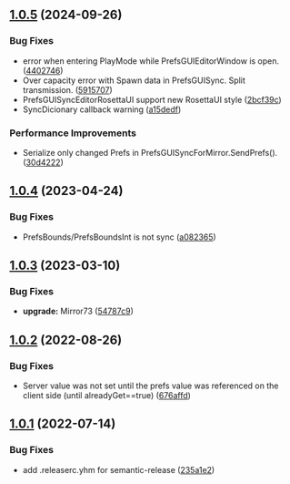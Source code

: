 ## [1.0.5](https://github.com/fuqunaga/PrefsGUISyncForMirror/compare/v1.0.4...v1.0.5) (2024-09-26)


### Bug Fixes

* error when entering PlayMode while PrefsGUIEditorWindow is open. ([4402746](https://github.com/fuqunaga/PrefsGUISyncForMirror/commit/4402746f58595e44e912485441a9034f222c9ae6))
* Over capacity error with Spawn data in PrefsGUISync. Split transmission. ([5915707](https://github.com/fuqunaga/PrefsGUISyncForMirror/commit/5915707e35b99e6a06485a05dab0876292a89da4))
* PrefsGUISyncEditorRosettaUI support new RosettaUI style ([2bcf39c](https://github.com/fuqunaga/PrefsGUISyncForMirror/commit/2bcf39c04fe981e2f63ae36676a995cf5b16d83b))
* SyncDicionary callback warning ([a15dedf](https://github.com/fuqunaga/PrefsGUISyncForMirror/commit/a15dedf2fa37027e585587a6890bfc64826321da))


### Performance Improvements

* Serialize only changed Prefs in PrefsGUISyncForMirror.SendPrefs(). ([30d4222](https://github.com/fuqunaga/PrefsGUISyncForMirror/commit/30d4222731f2c259727aa0be1ec3d1f931aabf36))

## [1.0.4](https://github.com/fuqunaga/PrefsGUISyncForMirror/compare/v1.0.3...v1.0.4) (2023-04-24)


### Bug Fixes

* PrefsBounds/PrefsBoundsInt is not sync ([a082365](https://github.com/fuqunaga/PrefsGUISyncForMirror/commit/a0823658c5ff3c012ae451155b6303fa9dc9dc90))

## [1.0.3](https://github.com/fuqunaga/PrefsGUISyncForMirror/compare/v1.0.2...v1.0.3) (2023-03-10)


### Bug Fixes

* **upgrade:** Mirror73 ([54787c9](https://github.com/fuqunaga/PrefsGUISyncForMirror/commit/54787c9b12ce843690e279d9ccc4f88f39d4b3a6))

## [1.0.2](https://github.com/fuqunaga/PrefsGUISyncForMirror/compare/v1.0.1...v1.0.2) (2022-08-26)


### Bug Fixes

* Server value was not set until the prefs value was referenced on the client side (until alreadyGet==true) ([676affd](https://github.com/fuqunaga/PrefsGUISyncForMirror/commit/676affde3bcd904c7791e7a0cc9bcb84645b3a1b))

## [1.0.1](https://github.com/fuqunaga/PrefsGUISyncForMirror/compare/v1.0.0...v1.0.1) (2022-07-14)


### Bug Fixes

* add .releaserc.yhm for semantic-release ([235a1e2](https://github.com/fuqunaga/PrefsGUISyncForMirror/commit/235a1e256290e41d6ce5be33a8ebe0b3f22417f5))
